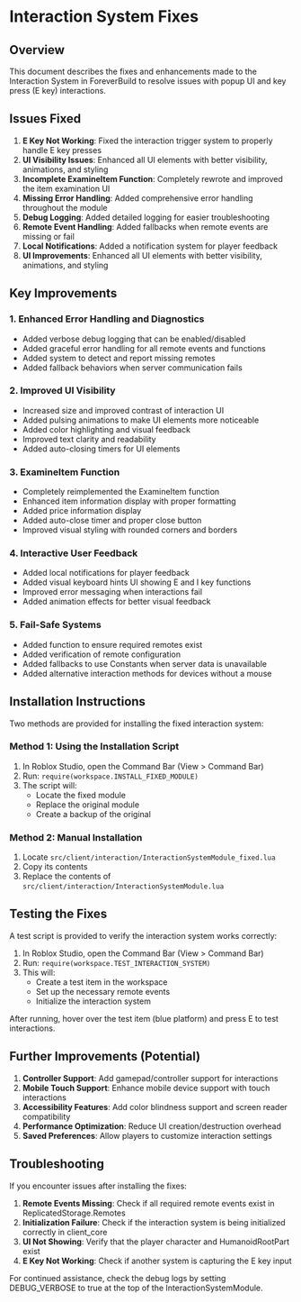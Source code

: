 # Interaction System Fixes

## Overview
This document describes the fixes and enhancements made to the Interaction System in ForeverBuild to resolve issues with popup UI and key press (E key) interactions.

## Issues Fixed

1. **E Key Not Working**: Fixed the interaction trigger system to properly handle E key presses
2. **UI Visibility Issues**: Enhanced all UI elements with better visibility, animations, and styling
3. **Incomplete ExamineItem Function**: Completely rewrote and improved the item examination UI
4. **Missing Error Handling**: Added comprehensive error handling throughout the module
5. **Debug Logging**: Added detailed logging for easier troubleshooting
6. **Remote Event Handling**: Added fallbacks when remote events are missing or fail
7. **Local Notifications**: Added a notification system for player feedback
8. **UI Improvements**: Enhanced all UI elements with better visibility, animations, and styling

## Key Improvements

### 1. Enhanced Error Handling and Diagnostics
- Added verbose debug logging that can be enabled/disabled
- Added graceful error handling for all remote events and functions
- Added system to detect and report missing remotes
- Added fallback behaviors when server communication fails

### 2. Improved UI Visibility
- Increased size and improved contrast of interaction UI 
- Added pulsing animations to make UI elements more noticeable
- Added color highlighting and visual feedback
- Improved text clarity and readability
- Added auto-closing timers for UI elements

### 3. ExamineItem Function
- Completely reimplemented the ExamineItem function
- Enhanced item information display with proper formatting
- Added price information display
- Added auto-close timer and proper close button
- Improved visual styling with rounded corners and borders

### 4. Interactive User Feedback
- Added local notifications for player feedback
- Added visual keyboard hints UI showing E and I key functions
- Improved error messaging when interactions fail
- Added animation effects for better visual feedback

### 5. Fail-Safe Systems
- Added function to ensure required remotes exist
- Added verification of remote configuration
- Added fallbacks to use Constants when server data is unavailable
- Added alternative interaction methods for devices without a mouse

## Installation Instructions

Two methods are provided for installing the fixed interaction system:

### Method 1: Using the Installation Script
1. In Roblox Studio, open the Command Bar (View > Command Bar)
2. Run: `require(workspace.INSTALL_FIXED_MODULE)`
3. The script will:
   - Locate the fixed module
   - Replace the original module
   - Create a backup of the original

### Method 2: Manual Installation
1. Locate `src/client/interaction/InteractionSystemModule_fixed.lua`
2. Copy its contents
3. Replace the contents of `src/client/interaction/InteractionSystemModule.lua`

## Testing the Fixes

A test script is provided to verify the interaction system works correctly:

1. In Roblox Studio, open the Command Bar (View > Command Bar)
2. Run: `require(workspace.TEST_INTERACTION_SYSTEM)`
3. This will:
   - Create a test item in the workspace
   - Set up the necessary remote events
   - Initialize the interaction system

After running, hover over the test item (blue platform) and press E to test interactions.

## Further Improvements (Potential)

1. **Controller Support**: Add gamepad/controller support for interactions
2. **Mobile Touch Support**: Enhance mobile device support with touch interactions
3. **Accessibility Features**: Add color blindness support and screen reader compatibility
4. **Performance Optimization**: Reduce UI creation/destruction overhead
5. **Saved Preferences**: Allow players to customize interaction settings

## Troubleshooting

If you encounter issues after installing the fixes:

1. **Remote Events Missing**: Check if all required remote events exist in ReplicatedStorage.Remotes
2. **Initialization Failure**: Check if the interaction system is being initialized correctly in client_core
3. **UI Not Showing**: Verify that the player character and HumanoidRootPart exist
4. **E Key Not Working**: Check if another system is capturing the E key input

For continued assistance, check the debug logs by setting DEBUG_VERBOSE to true at the top of the InteractionSystemModule.
